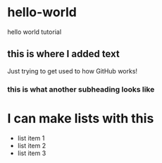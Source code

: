# hello-world
hello world tutorial
## this is where I added text
Just trying to get used to how GitHub works!

### this is what another subheading looks like
# I can make lists with this
* list item 1
* list item 2
* list item 3
